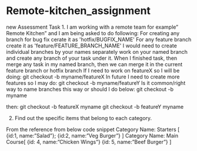 # Remote-kitchen_assignment
new
Assessment Task
1. 
I am working with a remote team for example” Remote Kitchen” and I am being asked to do following:
For creating any branch for bug fix cerate it as 'hotfix/BUGFIX_NAME'
For any feature branch create it as 'feature/FEATURE_BRANCH_NAME'
I  would need to create  individual branches by your names separately work on your named branch and create any branch of your task under it. When I finished task, then merge any task in my  named branch, then we can   merge it in the current feature branch or hotfix branch
If I need to work on featureX so I will be doing:
git checkout -b myname/featureX
In future I need to create more features so I may do:
git checkout -b myname/featureY
Is it common/right way to name branches this way or should I do below:
git checkout -b myname

then:
git checkout -b featureX myname
git checkout -b featureY myname


2. Find out the specific items that belong to each category.

From the reference from below code snippet
Category  Name: Starters
[
{id:1, name:”Salad”};
{id:2, name:”Veg Burger”}
]
Category Name:  Main Course[ 
{id: 4, name:”Chicken Wings”}
{id: 5, name:”Beef Burger”}
]


